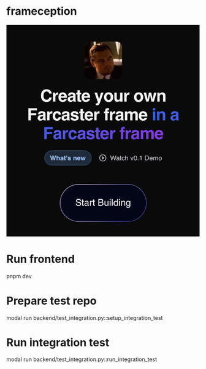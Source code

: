 # frameception

![frameception iamge](docs/image.png)

# Run frontend

pnpm dev

# Prepare test repo

modal run backend/test_integration.py::setup_integration_test

# Run integration test

modal run backend/test_integration.py::run_integration_test

